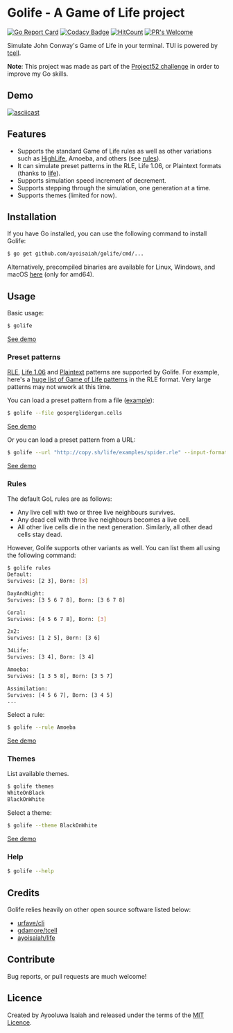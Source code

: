 # Golife - A Game of Life project

[![Go Report Card](https://goreportcard.com/badge/github.com/ayoisaiah/golife)](https://goreportcard.com/report/github.com/ayoisaiah/golife)
[![Codacy Badge](https://api.codacy.com/project/badge/Grade/7136493cf477467387381890cb25dc9e)](https://www.codacy.com/manual/ayoisaiah/golife?utm_source=github.com&amp;utm_medium=referral&amp;utm_content=ayoisaiah/golife&amp;utm_campaign=Badge_Grade)
[![HitCount](http://hits.dwyl.com/ayoisaiah/golife.svg)](http://hits.dwyl.com/ayoisaiah/golife)
[![PR's Welcome](https://img.shields.io/badge/PRs-welcome-brightgreen.svg?style=flat)](http://makeapullrequest.com)

Simulate John Conway's Game of Life in your terminal. TUI is powered by
[tcell](https://github.com/gdamore/tcell).

**Note**: This project was made as part of the [Project52
challenge](https://github.com/ayoisaiah/project52) in order to improve my Go
skills.

## Demo

[![asciicast](https://asciinema.org/a/sMM4BBpt3sgjHcjvwrz8SBysY.svg)](https://asciinema.org/a/sMM4BBpt3sgjHcjvwrz8SBysY)

## Features

- Supports the standard Game of Life rules as well as other variations such as
[HighLife](https://www.conwaylife.com/wiki/HighLife), Amoeba, and others (see
[rules](https://github.com/ayoisaiah/golife#rules)).
- It can simulate preset patterns in the RLE, Life 1.06, or Plaintext formats (thanks
to [life](https://github.com/ayoisaiah/life)).
- Supports simulation speed increment of decrement.
- Supports stepping through the simulation, one generation at a time.
- Supports themes (limited for now).

## Installation

If you have Go installed, you can use the following command to install Golife:

```bash
$ go get github.com/ayoisaiah/golife/cmd/...
```

Alternatively, precompiled binaries are available for Linux, Windows, and
macOS [here](https://github.com/ayoisaiah/golife/releases) (only for amd64).

## Usage

Basic usage:

```bash
$ golife
```

[See demo](https://asciinema.org/a/vklDi5cbwJYaEwXbrO2NORpqD)

### Preset patterns

[RLE](https://conwaylife.com/wiki/Run_Length_Encoded), [Life 1.06](https://conwaylife.com/wiki/Life_1.06) and [Plaintext](https://conwaylife.com/wiki/Plaintext) patterns are supported by Golife. For example, here's a [huge list of Game of Life patterns](http://copy.sh/life/examples/) in the RLE format. Very large patterns may not wwork at this time.

You can load a preset pattern from a file
([example](https://gist.github.com/ayoisaiah/dedd29b0f02e7147c4832253c896ac88)):

```bash
$ golife --file gosperglidergun.cells
```

[See demo](https://asciinema.org/a/sMM4BBpt3sgjHcjvwrz8SBysY)

Or you can load a preset pattern from a URL:

```bash
$ golife --url "http://copy.sh/life/examples/spider.rle" --input-format rle
```

[See demo](https://asciinema.org/a/EuNYaZssuCt00kYsD2GyU1J6L)

### Rules

The default GoL rules are as follows:

- Any live cell with two or three live neighbours survives.
- Any dead cell with three live neighbours becomes a live cell.
- All other live cells die in the next generation. Similarly, all other dead
cells stay dead.

However, Golife supports other variants as well. You can list them all using
the following command:

```bash
$ golife rules
Default:
Survives: [2 3], Born: [3]

DayAndNight:
Survives: [3 5 6 7 8], Born: [3 6 7 8]

Coral:
Survives: [4 5 6 7 8], Born: [3]

2x2:
Survives: [1 2 5], Born: [3 6]

34Life:
Survives: [3 4], Born: [3 4]

Amoeba:
Survives: [1 3 5 8], Born: [3 5 7]

Assimilation:
Survives: [4 5 6 7], Born: [3 4 5]
...
```

Select a rule:

```bash
$ golife --rule Amoeba
```

[See demo](https://asciinema.org/a/ymVBKV06HwzqNjKbqIK1daurI)

### Themes

List available themes.

```bash
$ golife themes
WhiteOnBlack
BlackOnWhite
```

Select a theme:

```bash
$ golife --theme BlackOnWhite
```

[See demo](https://asciinema.org/a/qSIdcaCUkxIi8EKyHcg8wnSBH)

### Help

```bash
$ golife --help
```

## Credits

Golife relies heavily on other open source software listed below:

- [urfave/cli](https://github.com/urfave/cli)
- [gdamore/tcell](https://github.com/gdamore/tcell)
- [ayoisaiah/life](https://github.com/ayoisaiah/life)

## Contribute

Bug reports, or pull requests are much welcome!

## Licence

Created by Ayooluwa Isaiah and released under the terms of the [MIT
Licence](http://opensource.org/licenses/MIT).
